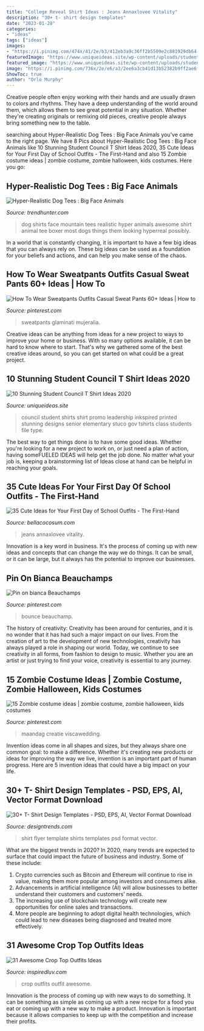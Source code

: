```yaml
---
title: "College Reveal Shirt Ideas : Jeans Annaxlovee Vitality"
description: "30+ t- shirt design templates"
date: "2023-01-28"
categories:
- "ideas"
tags: ["ideas"]
images:
- "https://i.pinimg.com/474x/41/2e/b3/412eb3a9c36ff2b5509e2c881929db64--zombie-bride-costume-zombie-cosplay.jpg"
featuredImage: "https://www.uniqueideas.site/wp-content/uploads/student-council-shirts-printedinkspired-promo-pinteres.jpg"
featured_image: "https://www.uniqueideas.site/wp-content/uploads/student-council-shirts-printedinkspired-promo-pinteres.jpg"
image: "https://i.pinimg.com/736x/2e/e6/a3/2ee6a3cb41d13b52382b9ff2ae6f9449--latex-dress.jpg"
ShowToc: true
author: "Orlo Murphy"
---
```



Creative people often enjoy working with their hands and are usually drawn to colors and rhythms. They have a deep understanding of the world around them, which allows them to see great potential in any situation. Whether they're creating originals or remixing old pieces, creative people always bring something new to the table.

	

		
searching about Hyper-Realistic Dog Tees : Big Face Animals you've came to the right page. We have 8 Pics about Hyper-Realistic Dog Tees : Big Face Animals like 10 Stunning Student Council T Shirt Ideas 2020, 35 Cute Ideas for Your First Day of School Outfits - The First-Hand and also 15 Zombie costume ideas | zombie costume, zombie halloween, kids costumes. Here you go:
		
    
## Hyper-Realistic Dog Tees : Big Face Animals

<img loading=lazy src="http://cdn.trendhunterstatic.com/thumbs/big-face-animals.jpeg" onerror="this.onerror=null;this.src='https://tse1.mm.bing.net/th?id=OIP.Usk4TQImUfbonkZU1G4YvgHaFB&amp;pid=15.1';" alt="Hyper-Realistic Dog Tees : Big Face Animals">

_Source: trendhunter.com_

>dog shirts face mountain tees realistic hyper animals awesome shirt animal tee boxer most dogs things them looking hyperreal possibly. 

	

In a world that is constantly changing, it is important to have a few big ideas that you can always rely on. These big ideas can be used as a foundation for your beliefs and actions, and can help you make sense of the chaos.

    
## How To Wear Sweatpants Outfits Casual Sweat Pants 60+ Ideas | How To

<img loading=lazy src="https://i.pinimg.com/736x/50/b1/2b/50b12b6348cde628236d8c1e2ed70905.jpg" onerror="this.onerror=null;this.src='https://tse1.mm.bing.net/th?id=OIP.OVL4L2lTVEiJxZPGRjDAJAAAAA&amp;pid=15.1';" alt="How To Wear Sweatpants Outfits Casual Sweat Pants 60+ Ideas | How to">

_Source: pinterest.com_

>sweatpants glaminati mujeralia. 

	

Creative ideas can be anything from ideas for a new project to ways to improve your home or business. With so many options available, it can be hard to know where to start. That's why we gathered some of the best creative ideas around, so you can get started on what could be a great project.

    
## 10 Stunning Student Council T Shirt Ideas 2020

<img loading=lazy src="https://www.uniqueideas.site/wp-content/uploads/student-council-shirts-printedinkspired-promo-pinteres.jpg" onerror="this.onerror=null;this.src='https://tse4.mm.bing.net/th?id=OIP.xx9vrPvA16xIOdSQS9Pw_wHaNK&amp;pid=15.1';" alt="10 Stunning Student Council T Shirt Ideas 2020">

_Source: uniqueideas.site_

>council student shirts shirt promo leadership inkspired printed stunning designs senior elementary stuco gov tshirts class students file type. 

	

The best way to get things done is to have some good ideas. Whether you're looking for a new project to work on, or just need a plan of action, having someFUELED IDEAS will help get the job done. No matter what your job is, keeping a brainstorming list of Ideas close at hand can be helpful in reaching your goals.

    
## 35 Cute Ideas For Your First Day Of School Outfits - The First-Hand

<img loading=lazy src="https://bellacocosum.com/wp-content/uploads/2020/08/微信图片_20110101012654.jpg" onerror="this.onerror=null;this.src='https://tse3.mm.bing.net/th?id=OIP.acy6Q_W8QPqieK66mqqtYAHaLF&amp;pid=15.1';" alt="35 Cute Ideas for Your First Day of School Outfits - The First-Hand">

_Source: bellacocosum.com_

>jeans annaxlovee vitality. 

	

Innovation is a key word in business. It's the process of coming up with new ideas and concepts that can change the way we do things. It can be small, or it can be large, but it always has the potential to improve our businesses.

    
## Pin On Bianca Beauchamps

<img loading=lazy src="https://i.pinimg.com/736x/2e/e6/a3/2ee6a3cb41d13b52382b9ff2ae6f9449--latex-dress.jpg" onerror="this.onerror=null;this.src='https://tse2.mm.bing.net/th?id=OIP.W0Lxnr__6ttTWLTXG4Tk5QHaLF&amp;pid=15.1';" alt="Pin on bianca Beauchamps">

_Source: pinterest.com_

>bounce beauchamp. 

	

The history of creativity:
Creativity has been around for centuries, and it is no wonder that it has had such a major impact on our lives. From the creation of art to the development of new technologies, creativity has always played a role in shaping our world. Today, we continue to see creativity in all forms, from fashion to design to music. Whether you are an artist or just trying to find your voice, creativity is essential to any journey.

    
## 15 Zombie Costume Ideas | Zombie Costume, Zombie Halloween, Kids Costumes

<img loading=lazy src="https://i.pinimg.com/474x/41/2e/b3/412eb3a9c36ff2b5509e2c881929db64--zombie-bride-costume-zombie-cosplay.jpg" onerror="this.onerror=null;this.src='https://tse4.mm.bing.net/th?id=OIP.gXl9vk4WbmezEpjA8voJFgAAAA&amp;pid=15.1';" alt="15 Zombie costume ideas | zombie costume, zombie halloween, kids costumes">

_Source: pinterest.com_

>maandag creatie viscawedding. 

	

Invention ideas come in all shapes and sizes, but they always share one common goal: to make a difference. Whether it's creating new products or ideas for improving the way we live, invention is an important part of human progress. Here are 5 invention ideas that could have a big impact on your life.

    
## 30+ T- Shirt Design Templates - PSD, EPS, AI, Vector Format Download

<img loading=lazy src="https://images.designtrends.com/wp-content/uploads/2017/04/T-Shirt-Shop-Flyer.jpg" onerror="this.onerror=null;this.src='https://tse1.mm.bing.net/th?id=OIP.3GRCfndyCZMXwxp51QzTLAHaIP&amp;pid=15.1';" alt="30+ T- Shirt Design Templates - PSD, EPS, AI, Vector Format Download">

_Source: designtrends.com_

>shirt flyer template shirts templates psd format vector. 

	

What are the biggest trends in 2020?
In 2020, many trends are expected to surface that could impact the future of business and industry. Some of these include:
1. Crypto currencies such as Bitcoin and Ethereum will continue to rise in value, making them more popular among investors and consumers alike.
2. Advancements in artificial intelligence (AI) will allow businesses to better understand their customers and customers’ needs.
3. The increasing use of blockchain technology will create new opportunities for online sales and transactions. 
4. More people are beginning to adopt digital health technologies, which could lead to new diseases being diagnosed and treated more effectively.

    
## 31 Awesome Crop Top Outfits Ideas

<img loading=lazy src="http://www.inspiredluv.com/wp-content/uploads/2016/04/crop-top-outfits-for-girls.jpg" onerror="this.onerror=null;this.src='https://tse1.mm.bing.net/th?id=OIP.uFBSw7LnOpqEfe4ZTXCtigHaOV&amp;pid=15.1';" alt="31 Awesome Crop Top Outfits Ideas">

_Source: inspiredluv.com_

>crop outfits outfit awesome. 

	

Innovation is the process of coming up with new ways to do something. It can be something as simple as coming up with a new recipe for a food you eat or coming up with a new way to make a product. Innovation is important because it allows companies to keep up with the competition and increase their profits.

